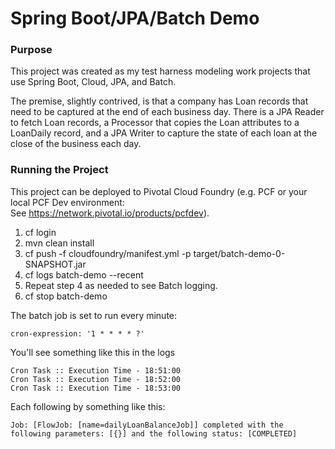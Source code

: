 # Spring Boot/JPA/Batch Demo
### Purpose
This project was created as my test harness modeling work
projects that use Spring Boot, Cloud, JPA, and Batch.

The premise, slightly contrived, is that a company has Loan records that need to be captured at 
the end of each business day. There is a JPA Reader to fetch Loan records, a Processor that 
copies the Loan attributes to a LoanDaily record, and a JPA Writer to capture the state of 
each loan at the close of the business each day.


### Running the Project

This project can be deployed to Pivotal Cloud Foundry (e.g. PCF or your local PCF Dev environment:  
See https://network.pivotal.io/products/pcfdev).

1. cf login
2. mvn clean install
3. cf push -f cloudfoundry/manifest.yml -p target/batch-demo-0-SNAPSHOT.jar
4. cf logs batch-demo --recent 
5. Repeat step 4 as needed to see Batch logging.
6. cf stop batch-demo

The batch job is set to run every minute:

```cron-expression: '1 * * * * ?'```

You'll see something like this in the logs

```
Cron Task :: Execution Time - 18:51:00
Cron Task :: Execution Time - 18:52:00
Cron Task :: Execution Time - 18:53:00
```

Each following by something like this:
```
Job: [FlowJob: [name=dailyLoanBalanceJob]] completed with the following parameters: [{}] and the following status: [COMPLETED]
```


